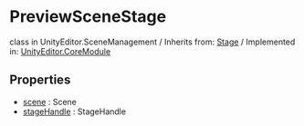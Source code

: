 # PreviewSceneStage
class in UnityEditor.SceneManagement
 / Inherits from: <a href="https://docs.unity3d.com/6000.0/Documentation/ScriptReference/Stage.html">Stage</a> / Implemented in: <a href="https://docs.unity3d.com/6000.0/Documentation/ScriptReference/UnityEditor.CoreModule.html">UnityEditor.CoreModule</a>

## Properties
- <a href="https://docs.unity3d.com/6000.0/Documentation/ScriptReference/PreviewSceneStage-scene.html">scene</a> : Scene
- <a href="https://docs.unity3d.com/6000.0/Documentation/ScriptReference/PreviewSceneStage-stageHandle.html">stageHandle</a> : StageHandle
